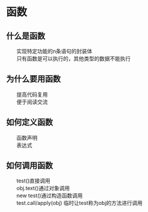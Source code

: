 # 函数

## 什么是函数

&emsp;&emsp;实现特定功能的n条语句的封装体  
&emsp;&emsp;只有函数是可以执行的，其他类型的数据不能执行  

## 为什么要用函数

&emsp;&emsp;提高代码复用  
&emsp;&emsp;便于阅读交流  

## 如何定义函数

&emsp;&emsp;函数声明  
&emsp;&emsp;表达式  

## 如何调用函数

&emsp;&emsp;test()直接调用  
&emsp;&emsp;obj.text()通过对象调用  
&emsp;&emsp;new test()通过构造函数调用  
&emsp;&emsp;test.call/apply(obj) 临时让test称为obj的方法进行调用  
